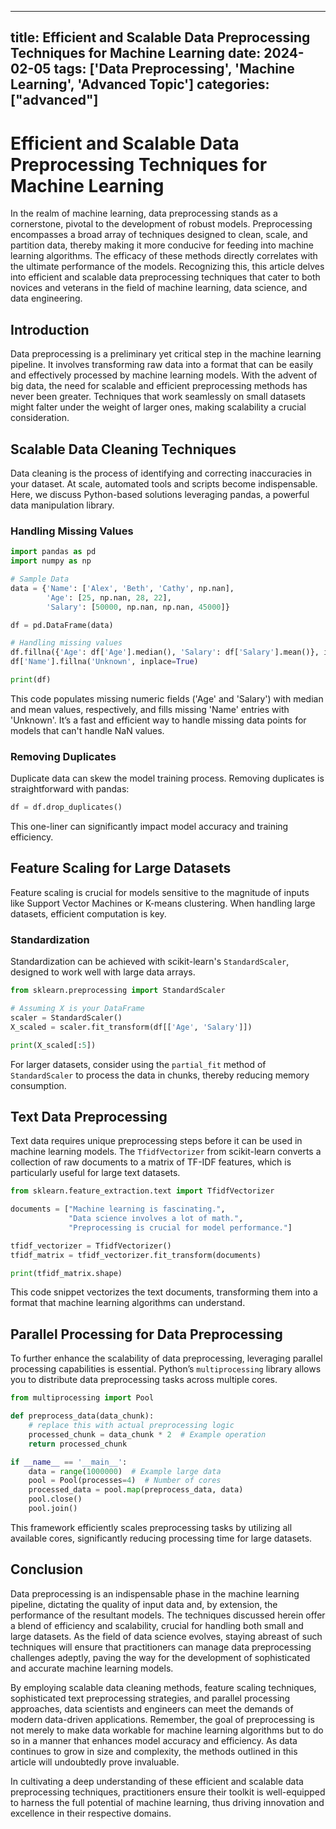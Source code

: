 
---
title: Efficient and Scalable Data Preprocessing Techniques for Machine Learning
date: 2024-02-05
tags: ['Data Preprocessing', 'Machine Learning', 'Advanced Topic']
categories: ["advanced"]
---


# Efficient and Scalable Data Preprocessing Techniques for Machine Learning

In the realm of machine learning, data preprocessing stands as a cornerstone, pivotal to the development of robust models. Preprocessing encompasses a broad array of techniques designed to clean, scale, and partition data, thereby making it more conducive for feeding into machine learning algorithms. The efficacy of these methods directly correlates with the ultimate performance of the models. Recognizing this, this article delves into efficient and scalable data preprocessing techniques that cater to both novices and veterans in the field of machine learning, data science, and data engineering.

## Introduction

Data preprocessing is a preliminary yet critical step in the machine learning pipeline. It involves transforming raw data into a format that can be easily and effectively processed by machine learning models. With the advent of big data, the need for scalable and efficient preprocessing methods has never been greater. Techniques that work seamlessly on small datasets might falter under the weight of larger ones, making scalability a crucial consideration.

## Scalable Data Cleaning Techniques

Data cleaning is the process of identifying and correcting inaccuracies in your dataset. At scale, automated tools and scripts become indispensable. Here, we discuss Python-based solutions leveraging pandas, a powerful data manipulation library.

### Handling Missing Values

```python
import pandas as pd
import numpy as np

# Sample Data
data = {'Name': ['Alex', 'Beth', 'Cathy', np.nan],
        'Age': [25, np.nan, 28, 22],
        'Salary': [50000, np.nan, np.nan, 45000]}

df = pd.DataFrame(data)

# Handling missing values
df.fillna({'Age': df['Age'].median(), 'Salary': df['Salary'].mean()}, inplace=True)
df['Name'].fillna('Unknown', inplace=True)

print(df)
```

This code populates missing numeric fields ('Age' and 'Salary') with median and mean values, respectively, and fills missing 'Name' entries with 'Unknown'. It’s a fast and efficient way to handle missing data points for models that can't handle NaN values.

### Removing Duplicates

Duplicate data can skew the model training process. Removing duplicates is straightforward with pandas:

```python
df = df.drop_duplicates()
```

This one-liner can significantly impact model accuracy and training efficiency.

## Feature Scaling for Large Datasets

Feature scaling is crucial for models sensitive to the magnitude of inputs like Support Vector Machines or K-means clustering. When handling large datasets, efficient computation is key.

### Standardization

Standardization can be achieved with scikit-learn's `StandardScaler`, designed to work well with large data arrays.

```python
from sklearn.preprocessing import StandardScaler

# Assuming X is your DataFrame
scaler = StandardScaler()
X_scaled = scaler.fit_transform(df[['Age', 'Salary']])

print(X_scaled[:5])
```

For larger datasets, consider using the `partial_fit` method of `StandardScaler` to process the data in chunks, thereby reducing memory consumption.

## Text Data Preprocessing

Text data requires unique preprocessing steps before it can be used in machine learning models. The `TfidfVectorizer` from scikit-learn converts a collection of raw documents to a matrix of TF-IDF features, which is particularly useful for large text datasets.

```python
from sklearn.feature_extraction.text import TfidfVectorizer

documents = ["Machine learning is fascinating.",
             "Data science involves a lot of math.",
             "Preprocessing is crucial for model performance."]

tfidf_vectorizer = TfidfVectorizer()
tfidf_matrix = tfidf_vectorizer.fit_transform(documents)

print(tfidf_matrix.shape)
```

This code snippet vectorizes the text documents, transforming them into a format that machine learning algorithms can understand.

## Parallel Processing for Data Preprocessing

To further enhance the scalability of data preprocessing, leveraging parallel processing capabilities is essential. Python’s `multiprocessing` library allows you to distribute data preprocessing tasks across multiple cores.

```python
from multiprocessing import Pool

def preprocess_data(data_chunk):
    # replace this with actual preprocessing logic
    processed_chunk = data_chunk * 2  # Example operation
    return processed_chunk

if __name__ == '__main__':
    data = range(1000000)  # Example large data
    pool = Pool(processes=4)  # Number of cores
    processed_data = pool.map(preprocess_data, data)
    pool.close()
    pool.join()
```

This framework efficiently scales preprocessing tasks by utilizing all available cores, significantly reducing processing time for large datasets.

## Conclusion

Data preprocessing is an indispensable phase in the machine learning pipeline, dictating the quality of input data and, by extension, the performance of the resultant models. The techniques discussed herein offer a blend of efficiency and scalability, crucial for handling both small and large datasets. As the field of data science evolves, staying abreast of such techniques will ensure that practitioners can manage data preprocessing challenges adeptly, paving the way for the development of sophisticated and accurate machine learning models.

By employing scalable data cleaning methods, feature scaling techniques, sophisticated text preprocessing strategies, and parallel processing approaches, data scientists and engineers can meet the demands of modern data-driven applications. Remember, the goal of preprocessing is not merely to make data workable for machine learning algorithms but to do so in a manner that enhances model accuracy and efficiency. As data continues to grow in size and complexity, the methods outlined in this article will undoubtedly prove invaluable. 

In cultivating a deep understanding of these efficient and scalable data preprocessing techniques, practitioners ensure their toolkit is well-equipped to harness the full potential of machine learning, thus driving innovation and excellence in their respective domains.